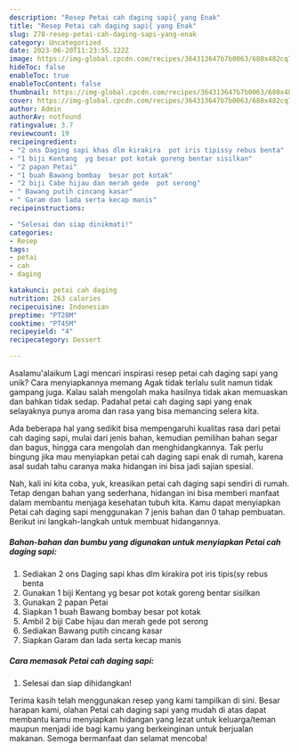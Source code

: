 ```yaml
---
description: "Resep Petai cah daging sapi{ yang Enak"
title: "Resep Petai cah daging sapi{ yang Enak"
slug: 278-resep-petai-cah-daging-sapi-yang-enak
category: Uncategorized
date: 2023-06-20T11:23:55.122Z
image: https://img-global.cpcdn.com/recipes/364313647b7b0063/680x482cq70/petai-cah-daging-sapi-foto-resep-utama.jpg
hideToc: false
enableToc: true
enableTocContent: false
thumbnail: https://img-global.cpcdn.com/recipes/364313647b7b0063/680x482cq70/petai-cah-daging-sapi-foto-resep-utama.jpg
cover: https://img-global.cpcdn.com/recipes/364313647b7b0063/680x482cq70/petai-cah-daging-sapi-foto-resep-utama.jpg
author: Admin
authorAv: notfound
ratingvalue: 3.7
reviewcount: 19
recipeingredient:
- "2 ons Daging sapi khas dlm kirakira  pot iris tipissy rebus benta"
- "1 biji Kentang  yg besar pot kotak goreng bentar sisilkan"
- "2 papan Petai"
- "1 buah Bawang bombay  besar pot kotak"
- "2 biji Cabe hijau dan merah gede  pot serong"
- " Bawang putih cincang kasar"
- " Garam dan lada serta kecap manis"
recipeinstructions:

- "Selesai dan siap dinikmati!"
categories:
- Resep
tags:
- petai
- cah
- daging

katakunci: petai cah daging 
nutrition: 263 calories
recipecuisine: Indonesian
preptime: "PT28M"
cooktime: "PT45M"
recipeyield: "4"
recipecategory: Dessert

---
```



Asalamu'alaikum Lagi mencari inspirasi resep petai cah daging sapi yang unik? Cara menyiapkannya memang Agak tidak terlalu sulit namun tidak gampang juga. Kalau salah mengolah maka hasilnya tidak akan memuaskan dan bahkan tidak sedap. Padahal petai cah daging sapi yang enak selayaknya punya aroma dan rasa yang bisa memancing selera kita.


Ada beberapa hal yang sedikit bisa mempengaruhi kualitas rasa dari petai cah daging sapi, mulai dari jenis bahan, kemudian pemilihan bahan segar dan bagus, hingga cara mengolah dan menghidangkannya. Tak perlu bingung jika mau menyiapkan petai cah daging sapi enak di rumah, karena asal sudah tahu caranya maka hidangan ini bisa jadi sajian spesial.




Nah, kali ini kita coba, yuk, kreasikan petai cah daging sapi sendiri di rumah. Tetap dengan bahan yang sederhana, hidangan ini bisa memberi manfaat dalam membantu menjaga kesehatan tubuh kita. Kamu dapat menyiapkan Petai cah daging sapi menggunakan 7 jenis bahan dan 0 tahap pembuatan. Berikut ini langkah-langkah untuk membuat hidangannya.

<!--inarticleads1-->

##### Bahan-bahan dan bumbu yang digunakan untuk menyiapkan Petai cah daging sapi:

1. Sediakan 2 ons Daging sapi khas dlm kirakira  pot iris tipis(sy rebus benta
1. Gunakan 1 biji Kentang  yg besar pot kotak goreng bentar sisilkan
1. Gunakan 2 papan Petai
1. Siapkan 1 buah Bawang bombay  besar pot kotak
1. Ambil 2 biji Cabe hijau dan merah gede  pot serong
1. Sediakan  Bawang putih cincang kasar
1. Siapkan  Garam dan lada serta kecap manis




<!--inarticleads2-->

##### Cara memasak Petai cah daging sapi:


1. Selesai dan siap dihidangkan!



Terima kasih telah menggunakan resep yang kami tampilkan di sini. Besar harapan kami, olahan Petai cah daging sapi yang mudah di atas dapat membantu kamu menyiapkan hidangan yang lezat untuk keluarga/teman maupun menjadi ide bagi kamu yang berkeinginan untuk berjualan makanan. Semoga bermanfaat dan selamat mencoba!
